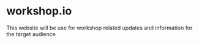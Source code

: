 # workshop.io
This website will be use for workshop related updates and information  for the target audience
